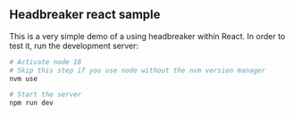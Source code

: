 ## Headbreaker react sample

This is a very simple demo of a using headbreaker within React. In order to test it, run the development server:

```bash
# Activate node 18
# Skip this step if you use node without the nvm version manager
nvm use

# Start the server
npm run dev
```
